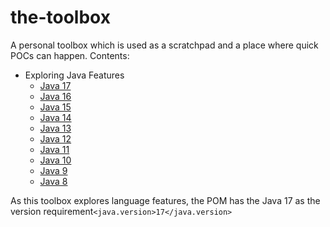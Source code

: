 # the-toolbox

A personal toolbox which is used as a scratchpad and a place where quick POCs can happen. Contents:

- Exploring Java Features
    - [Java 17](src/main/java/language/features/Explorer.java#L64)
    - [Java 16](src/main/java/language/features/Explorer.java#L65)
    - [Java 15](src/main/java/language/features/Explorer.java#L66)
    - [Java 14](src/main/java/language/features/Explorer.java#L67)
    - [Java 13](src/main/java/language/features/Explorer.java#L68)
    - [Java 12](src/main/java/language/features/Explorer.java#L69)
    - [Java 11](src/main/java/language/features/Explorer.java#L70)
    - [Java 10](src/main/java/language/features/Explorer.java#L71)
    - [Java 9](src/main/java/language/features/Explorer.java#L72)
    - [Java 8](src/main/java/language/features/Explorer.java#L73)

As this toolbox explores language features, the POM has the Java 17 as the version
requirement```<java.version>17</java.version>```